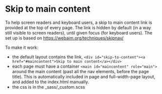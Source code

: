 # Skip to main content

To help screen readers and keyboard users, a skip to main content link is provided at the top of every page.
The link is hidden by default (in a way still visible to screen readers), until given focus (for keyboard users).
The set up is based on https://webaim.org/techniques/skipnav/

To make it work:

- the default layout contains the link, `<div id="skip-to-content"><a href="#maincontent">Skip to main content</a></div>`
- each page must have a container `<main id="maincontent" role="main">` around the main content (past all the nav elements, before the page title). This is automatically included in page and full-width-page layout, and added to the index.html manually. 
- the css is in the _sass/_custom.scss
